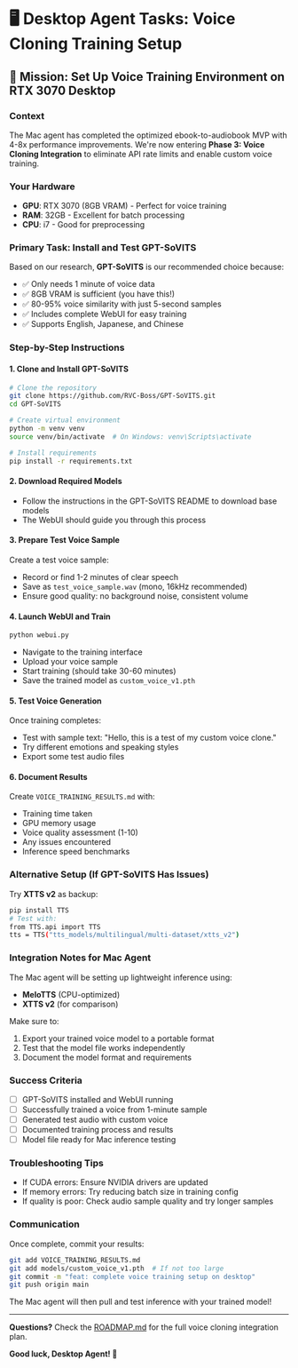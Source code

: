 # 🖥️ Desktop Agent Tasks: Voice Cloning Training Setup

## 🎯 Mission: Set Up Voice Training Environment on RTX 3070 Desktop

### Context
The Mac agent has completed the optimized ebook-to-audiobook MVP with 4-8x performance improvements. We're now entering **Phase 3: Voice Cloning Integration** to eliminate API rate limits and enable custom voice training.

### Your Hardware
- **GPU**: RTX 3070 (8GB VRAM) - Perfect for voice training
- **RAM**: 32GB - Excellent for batch processing
- **CPU**: i7 - Good for preprocessing

### Primary Task: Install and Test GPT-SoVITS

Based on our research, **GPT-SoVITS** is our recommended choice because:
- ✅ Only needs 1 minute of voice data
- ✅ 8GB VRAM is sufficient (you have this!)
- ✅ 80-95% voice similarity with just 5-second samples
- ✅ Includes complete WebUI for easy training
- ✅ Supports English, Japanese, and Chinese

### Step-by-Step Instructions

#### 1. Clone and Install GPT-SoVITS
```bash
# Clone the repository
git clone https://github.com/RVC-Boss/GPT-SoVITS.git
cd GPT-SoVITS

# Create virtual environment
python -m venv venv
source venv/bin/activate  # On Windows: venv\Scripts\activate

# Install requirements
pip install -r requirements.txt
```

#### 2. Download Required Models
- Follow the instructions in the GPT-SoVITS README to download base models
- The WebUI should guide you through this process

#### 3. Prepare Test Voice Sample
Create a test voice sample:
- Record or find 1-2 minutes of clear speech
- Save as `test_voice_sample.wav` (mono, 16kHz recommended)
- Ensure good quality: no background noise, consistent volume

#### 4. Launch WebUI and Train
```bash
python webui.py
```
- Navigate to the training interface
- Upload your voice sample
- Start training (should take 30-60 minutes)
- Save the trained model as `custom_voice_v1.pth`

#### 5. Test Voice Generation
Once training completes:
- Test with sample text: "Hello, this is a test of my custom voice clone."
- Try different emotions and speaking styles
- Export some test audio files

#### 6. Document Results
Create `VOICE_TRAINING_RESULTS.md` with:
- Training time taken
- GPU memory usage
- Voice quality assessment (1-10)
- Any issues encountered
- Inference speed benchmarks

### Alternative Setup (If GPT-SoVITS Has Issues)

Try **XTTS v2** as backup:
```bash
pip install TTS
# Test with:
from TTS.api import TTS
tts = TTS("tts_models/multilingual/multi-dataset/xtts_v2")
```

### Integration Notes for Mac Agent

The Mac agent will be setting up lightweight inference using:
- **MeloTTS** (CPU-optimized)
- **XTTS v2** (for comparison)

Make sure to:
1. Export your trained voice model to a portable format
2. Test that the model file works independently
3. Document the model format and requirements

### Success Criteria
- [ ] GPT-SoVITS installed and WebUI running
- [ ] Successfully trained a voice from 1-minute sample
- [ ] Generated test audio with custom voice
- [ ] Documented training process and results
- [ ] Model file ready for Mac inference testing

### Troubleshooting Tips
- If CUDA errors: Ensure NVIDIA drivers are updated
- If memory errors: Try reducing batch size in training config
- If quality is poor: Check audio sample quality and try longer samples

### Communication
Once complete, commit your results:
```bash
git add VOICE_TRAINING_RESULTS.md
git add models/custom_voice_v1.pth  # If not too large
git commit -m "feat: complete voice training setup on desktop"
git push origin main
```

The Mac agent will then pull and test inference with your trained model!

---

**Questions?** Check the [ROADMAP.md](ROADMAP.md) for the full voice cloning integration plan.

**Good luck, Desktop Agent! 🚀**